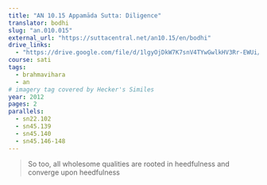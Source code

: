 ```yaml
---
title: "AN 10.15 Appamāda Sutta: Diligence"
translator: bodhi
slug: "an.010.015"
external_url: "https://suttacentral.net/an10.15/en/bodhi"
drive_links:
  - "https://drive.google.com/file/d/1lgyOjDkW7K7snV4TYwGwlkHV3Rr-EWUi/view?usp=drivesdk"
course: sati
tags:
  - brahmavihara
  - an
# imagery tag covered by Hecker's Similes
year: 2012
pages: 2
parallels:
  - sn22.102
  - sn45.139
  - sn45.140
  - sn45.146-148
---
```


> So too, all wholesome qualities are rooted in heedfulness and converge upon heedfulness
